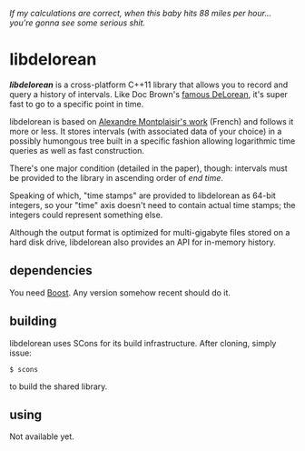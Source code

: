 _If my calculations are correct, when this baby hits 88 miles per hour...
you're gonna see some serious shit._


libdelorean
===========

***libdelorean*** is a cross-platform C++11 library that allows you to record
and query a history of intervals. Like Doc Brown's
[famous DeLorean](http://en.wikipedia.org/wiki/DeLorean_time_machine),
it's super fast to go to a specific point in time.

libdelorean is based on
[Alexandre Montplaisir's work](http://publications.polymtl.ca/752/1/2011_AlexandreMontplaisirGoncalve.pdf)
(French) and follows it more or less. It stores intervals (with associated
data of your choice) in a possibly humongous tree built in a specific fashion
allowing logarithmic time queries as well as fast construction.

There's one major condition (detailed in the paper), though: intervals must
be provided to the library in ascending order of *end time*.

Speaking of which, "time stamps" are provided to libdelorean as 64-bit
integers, so your "time" axis doesn't need to contain actual time stamps; the
integers could represent something else.

Although the output format is optimized for multi-gigabyte files stored on
a hard disk drive, libdelorean also provides an API for in-memory history.


dependencies
------------

You need [Boost](http://www.boost.org/). Any version somehow recent should
do it.


building
--------

libdelorean uses SCons for its build infrastructure. After cloning, simply
issue:

    $ scons

to build the shared library.


using
-----

Not available yet.
